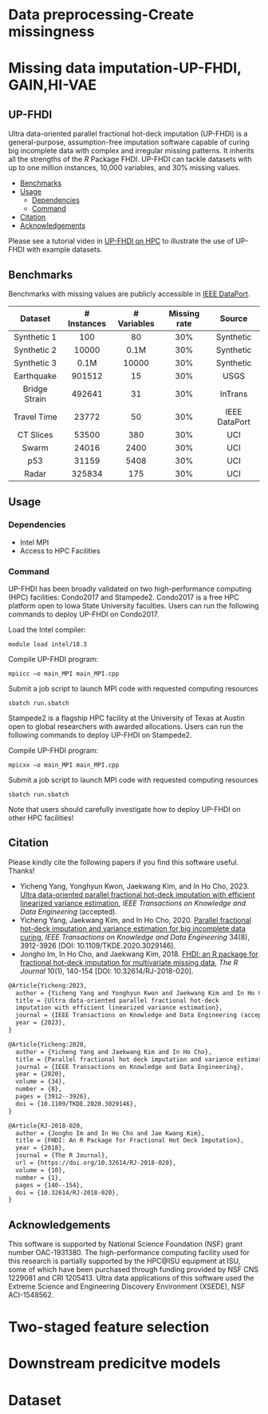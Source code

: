 # **Data preprocessing-Create missingness**





# **Missing data imputation-UP-FHDI, GAIN,HI-VAE**
## **UP-FHDI**

Ultra data-oriented parallel fractional hot-deck imputation (UP-FHDI) is a general-purpose, assumption-free imputation software capable of curing big incomplete data with complex and irregular missing patterns. It inherits all the strengths of the _R_ Package FHDI. UP-FHDI can tackle datasets with up to one million instances, 10,000 variables, and 30% missing values.

- [Benchmarks](#Benchmarks)
- [Usage](#Usage)
  - [Dependencies](#Dependencies)
  - [Command](#Command)
- [Citation](#Citation)
- [Acknowledgements](#Acknowledgements)



Please see a tutorial video in [UP-FHDI on HPC](https://www.youtube.com/watch?v=Dr0x5lZsVuU) to illustrate the use of UP-FHDI with example datasets.

## Benchmarks
Benchmarks with missing values are publicly accessible in [IEEE DataPort](https://ieee-dataport.org/open-access/incomplete-datasets-fhdi).

| Dataset  | # Instances | # Variables | Missing rate |   Source |
| :---: | :---: | :---: | :---: |  :---: |
| Synthetic 1  | 100  | 80 | 30% | Synthetic |
| Synthetic 2  | 10000  | 0.1M | 30% |  Synthetic |
| Synthetic 3 | 0.1M  | 10000 | 30% | Synthetic |
| Earthquake | 901512  | 15 | 30% | USGS |
| Bridge Strain | 492641  | 31 | 30% | InTrans |
| Travel Time | 23772  | 50 | 30% | IEEE DataPort |
| CT Slices | 53500  | 380 | 30% | UCI |
| Swarm | 24016 | 2400 | 30% | UCI |
| p53 | 31159 | 5408 | 30% | UCI |
| Radar | 325834 | 175 | 30% | UCI |

## Usage

### Dependencies

- Intel MPI
- Access to HPC Facilities


### Command
UP-FHDI has been broadly validated on two high-performance computing (HPC) facilities: Condo2017 and Stampede2. Condo2017 is a free HPC platform open to Iowa State University faculties. Users can run the following commands to deploy UP-FHDI on Condo2017. 

Load the Intel compiler:
```linux
module load intel/18.3
```

Compile UP-FHDI program:
```linux
mpiicc –o main_MPI main_MPI.cpp
```

Submit a job script to launch MPI code with requested computing resources
```linux
sbatch run.sbatch
```

Stampede2 is a flagship HPC facility at the University of Texas at Austin open to global researchers with awarded allocations. Users can run the following commands to deploy UP-FHDI on Stampede2. 

Compile UP-FHDI program:
```linux
mpicxx –o main_MPI main_MPI.cpp
```

Submit a job script to launch MPI code with requested computing resources
```linux
sbatch run.sbatch
```

Note that users should carefully investigate how to deploy UP-FHDI on other HPC facilities! 

## Citation
Please kindly cite the following papers if you find this software useful. Thanks!
- Yicheng Yang, Yonghyun Kwon, Jaekwang Kim, and In Ho Cho, 2023. [Ultra data-oriented parallel fractional hot-deck imputation with efficient linearized variance estimation](https://ieeexplore.ieee.org/document/10054160),  _IEEE Transactions on Knowledge and Data Engineering_ (accepted).
- Yicheng Yang, Jaekwang Kim, and In Ho Cho, 2020. [Parallel fractional hot-deck imputation and variance estimation for big incomplete data curing](https://ieeexplore.ieee.org/document/9214981), _IEEE Transactions on Knowledge and Data Engineering_ 34(8), 3912-3926 [DOI: 10.1109/TKDE.2020.3029146].
- Jongho Im,	In Ho Cho, and Jaekwang Kim, 2018. [FHDI: an R package for fractional hot-deck imputation for multivariate missing data](https://journal.r-project.org/archive/2018/RJ-2018-020/index.html), _The R Journal_ 10(1), 140-154 [DOI: 10.32614/RJ-2018-020].

```latex
@Article{Yicheng:2023, 
  author = {Yicheng Yang and Yonghyun Kwon and Jaekwang Kim and In Ho Cho},
  title = {Ultra data-oriented parallel fractional hot-deck
  imputation with efficient linearized variance estimation},
  journal = {IEEE Transactions on Knowledge and Data Engineering (accepted)},
  year = {2023},
}

@Article{Yicheng:2020,
  author = {Yicheng Yang and Jaekwang Kim and In Ho Cho},
  title = {Parallel fractional hot deck imputation and variance estimation for big incomplete data curing},
  journal = {IEEE Transactions on Knowledge and Data Engineering},
  year = {2020},
  volume = {34},
  number = {8},
  pages = {3912--3926},
  doi = {10.1109/TKDE.2020.3029146},
}

@Article{RJ-2018-020,
  author = {Jongho Im and In Ho Cho and Jae Kwang Kim},
  title = {FHDI: An R Package for Fractional Hot Deck Imputation},
  year = {2018},
  journal = {The R Journal},
  url = {https://doi.org/10.32614/RJ-2018-020},
  volume = {10},
  number = {1},
  pages = {140--154},
  doi = {10.32614/RJ-2018-020},
}
```

## Acknowledgements

This software is supported by National Science Foundation
(NSF) grant number OAC-1931380. The high-performance
computing facility used for this research is partially supported
by the HPC@ISU equipment at ISU, some of which have been
purchased through funding provided by NSF CNS 1229081
and CRI 1205413. Ultra data applications of this software used
the Extreme Science and Engineering Discovery Environment
(XSEDE), NSF ACI-1548562.

# **Two-staged feature selection**


# **Downstream predicitve models**


# **Dataset**

